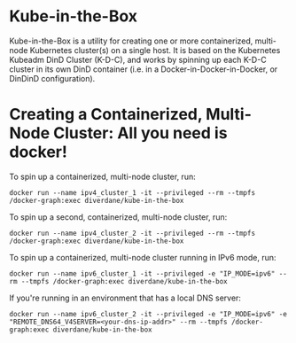 # Kube-in-the-Box
Kube-in-the-Box is a utility for creating one or more containerized, multi-node Kubernetes cluster(s) on a single host. It is based on the Kubernetes Kubeadm DinD Cluster (K-D-C), and works by spinning up each K-D-C cluster in its own DinD container (i.e. in a Docker-in-Docker-in-Docker, or DinDinD configuration). 

# Creating a Containerized, Multi-Node Cluster: All you need is docker!

To spin up a containerized, multi-node cluster, run:
```
docker run --name ipv4_cluster_1 -it --privileged --rm --tmpfs /docker-graph:exec diverdane/kube-in-the-box
```
To spin up a second, containerized, multi-node cluster, run:
```
docker run --name ipv4_cluster_2 -it --privileged --rm --tmpfs /docker-graph:exec diverdane/kube-in-the-box
```
To spin up a containerized, multi-node cluster running in IPv6 mode, run:
```
docker run --name ipv6_cluster_1 -it --privileged -e "IP_MODE=ipv6" --rm --tmpfs /docker-graph:exec diverdane/kube-in-the-box
```
If you're running in an environment that has a local DNS server:
```
docker run --name ipv6_cluster_2 -it --privileged -e "IP_MODE=ipv6" -e "REMOTE_DNS64_V4SERVER=<your-dns-ip-addr>" --rm --tmpfs /docker-graph:exec diverdane/kube-in-the-box
```

